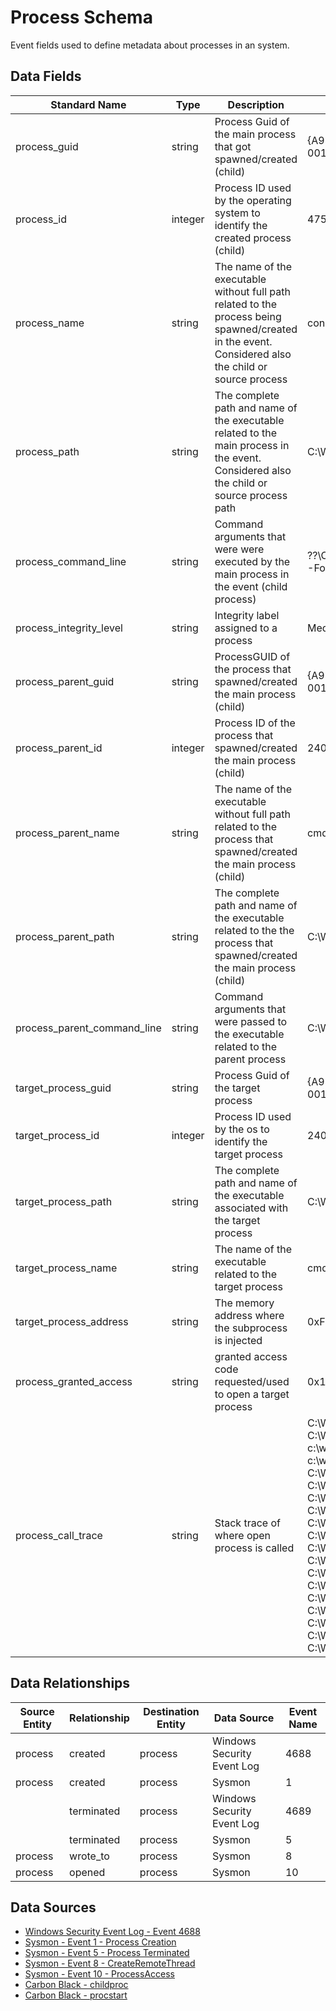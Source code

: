 # Process Schema

Event fields used to define metadata about processes in an system.

## Data Fields

| Standard Name | Type | Description | Sample Value |
|--------|---------|-------|-------|
|	process_guid	|	string	|	Process Guid of the main process that got spawned/created (child)	|	{A98268C1-9C2E-5ACD-0000-0010396CAB00}	|
|	process_id	|	integer	|	Process ID used by the operating system to identify the created process (child)	|	4756	|
|	process_name	|	string	|	The name of the executable without full path related to the process being spawned/created in the event. Considered also the child or source process	|	conhost.exe	|
| process_path | string | The complete path and name of the executable related to the main process in the event. Considered also the child or source process path | C:\Windows\System32\conhost.exe |
|	process_command_line	|	string	|	Command arguments that were were executed by the main process in the event (child process)	|	??\C:\WINDOWS\system32\conhost.exe 0xffffffff -ForceV1	|
|	process_integrity_level	|	string	|	Integrity label assigned to a process	|	Medium	|
|	process_parent_guid	|	string	|	ProcessGUID of the process that spawned/created the main process (child)	|	{A98268C1-9C2E-5ACD-0000-00100266AB00}	|
|	process_parent_id	|	integer	|	Process ID of the process that spawned/created the main process (child)	|	240	|
|	process_parent_name	|	string	|	The name of the executable without full path related to the process that spawned/created the main process (child)	|	cmd.exe	|
|	process_parent_path	|	string	|	The complete path and name of the executable related to the the process that spawned/created the main process (child)	|	C:\Windows\System32\cmd.exe	|
|	process_parent_command_line	|	string	|	Command arguments that were passed to the executable related to the parent process	|	C:\WINDOWS\system32\cmd.exe	|
|	target_process_guid	|	string	|	Process Guid of the target process	|	{A98268C1-9C2E-5ACD-0000-00100266AB00}	|
|	target_process_id	|	integer	|	Process ID used by the os to identify the target process	|	240	|
|	target_process_path	|	string	|	The complete path and name of the executable associated with the target process	|	C:\Windows\System32\cmd.exe	|
|	target_process_name	|	string	|	The name of the executable related to the target process	| cmd.exe |
| target_process_address | string | The memory address where the subprocess is injected | 0xFFFFBC6422DD9C20 |
|	process_granted_access	|	string	|	granted access code requested/used to open a target process	|	0x1000	|
|	process_call_trace	|	string	|	Stack trace of where open process is called	|	C:\WINDOWS\SYSTEM32\ntdll.dll+a0344 \| C:\WINDOWS\System32\KERNELBASE.dll+64794\| c:\windows\system32\lsm.dll+10e93\| c:\windows\system32\lsm.dll+f9ea\| C:\WINDOWS\System32\RPCRT4.dll+76d23\| C:\WINDOWS\System32\RPCRT4.dll+d9390\| C:\WINDOWS\System32\RPCRT4.dll+a81c\| C:\WINDOWS\System32\RPCRT4.dll+273b4\| C:\WINDOWS\System32\RPCRT4.dll+2654e\| C:\WINDOWS\System32\RPCRT4.dll+26cfb\| C:\WINDOWS\System32\RPCRT4.dll+3083f\| C:\WINDOWS\System32\RPCRT4.dll+313a6\| C:\WINDOWS\System32\RPCRT4.dll+2d12e\| C:\WINDOWS\System32\RPCRT4.dll+2e853\| C:\WINDOWS\System32\RPCRT4.dll+5cc68\| C:\WINDOWS\SYSTEM32\ntdll.dll+365ce\| C:\WINDOWS\SYSTEM32\ntdll.dll+34b46\| C:\WINDOWS\System32\KERNEL32.DLL+11fe4\| C:\WINDOWS\SYSTEM32\ntdll.dll+6efc1	|

## Data Relationships
| Source Entity | Relationship | Destination Entity | Data Source | Event Name |
|---------------|--------------|--------------------|-------------|------------|
| process | created | process | Windows Security Event Log | 4688 |
| process | created | process | Sysmon | 1 |
|  | terminated | process | Windows Security Event Log | 4689 |
|  | terminated | process | Sysmon | 5 |
| process | wrote_to | process | Sysmon | 8 |
| process | opened | process | Sysmon | 10 |

## Data Sources
* [Windows Security Event Log - Event 4688](https://github.com/Cyb3rWard0g/OSSEM/blob/master/data_dictionaries/windows/security/events/event-4688.md)
* [Sysmon - Event 1 - Process Creation](https://github.com/Cyb3rWard0g/OSSEM/blob/master/data_dictionaries/windows/sysmon/event-1.md)
* [Sysmon - Event 5 - Process Terminated](https://github.com/Cyb3rWard0g/OSSEM/blob/master/data_dictionaries/windows/sysmon/event-5.md)
* [Sysmon - Event 8 - CreateRemoteThread](https://github.com/Cyb3rWard0g/OSSEM/blob/master/data_dictionaries/windows/sysmon/event-8.md)
* [Sysmon - Event 10 - ProcessAccess](https://github.com/Cyb3rWard0g/OSSEM/blob/master/data_dictionaries/windows/sysmon/event-10.md)
* [Carbon Black - childproc](https://github.com/Cyb3rWard0g/OSSEM/blob/master/data_dictionaries/windows/carbonblack/childproc.md)
* [Carbon Black - procstart](https://github.com/Cyb3rWard0g/OSSEM/blob/master/data_dictionaries/windows/carbonblack/procstart.md)